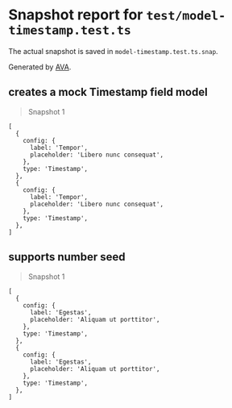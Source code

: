 # Snapshot report for `test/model-timestamp.test.ts`

The actual snapshot is saved in `model-timestamp.test.ts.snap`.

Generated by [AVA](https://avajs.dev).

## creates a mock Timestamp field model

> Snapshot 1

    [
      {
        config: {
          label: 'Tempor',
          placeholder: 'Libero nunc consequat',
        },
        type: 'Timestamp',
      },
      {
        config: {
          label: 'Tempor',
          placeholder: 'Libero nunc consequat',
        },
        type: 'Timestamp',
      },
    ]

## supports number seed

> Snapshot 1

    [
      {
        config: {
          label: 'Egestas',
          placeholder: 'Aliquam ut porttitor',
        },
        type: 'Timestamp',
      },
      {
        config: {
          label: 'Egestas',
          placeholder: 'Aliquam ut porttitor',
        },
        type: 'Timestamp',
      },
    ]
